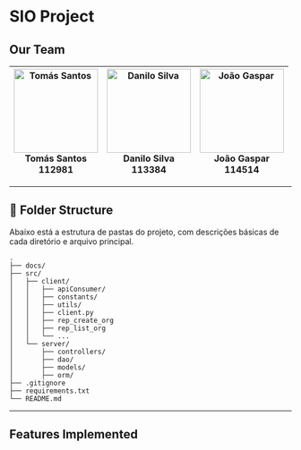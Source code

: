 # SIO Project

## Our Team 

| <div align="center"><a href="https://github.com/tomasf18"><img src="https://avatars.githubusercontent.com/u/122024767?v=4" width="150px;" alt="Tomás Santos"/></a><br/><strong>Tomás Santos</strong><br/>112981</div> | <div align="center"><a href="https://github.com/DaniloMicael"><img src="https://avatars.githubusercontent.com/u/115811245?v=4" width="150px;" alt="Danilo Silva"/></a><br/><strong>Danilo Silva</strong><br/>113384</div> | <div align="center"><a href="https://github.com/Affapple"><img src="https://avatars.githubusercontent.com/u/65315165?v=4" width="150px;" alt="João Gaspar"/></a><br/><strong>João Gaspar</strong><br/>114514</div> |
| --- | --- | --- |

---

## 📂 Folder Structure

Abaixo está a estrutura de pastas do projeto, com descrições básicas de cada diretório e arquivo principal.

```plaintext
.
├── docs/                   
├── src/                 
│   ├── client/
│   │   ├── apiConsumer/
│   │   ├── constants/
│   │   ├── utils/
│   │   ├── client.py
│   │   ├── rep_create_org
│   │   ├── rep_list_org
│   │   └── ...
│   └── server/
│       ├── controllers/
│       ├── dao/
│       ├── models/
│       ├── orm/
├── .gitignore                
├── requirements.txt        
└── README.md          
```

---

## Features Implemented